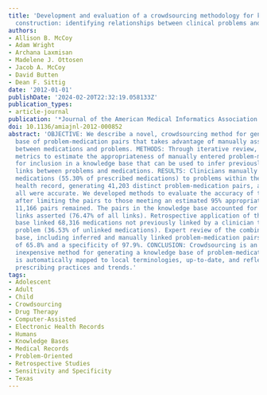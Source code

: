 ```yaml
---
title: 'Development and evaluation of a crowdsourcing methodology for knowledge base
  construction: identifying relationships between clinical problems and medications'
authors:
- Allison B. McCoy
- Adam Wright
- Archana Laxmisan
- Madelene J. Ottosen
- Jacob A. McCoy
- David Butten
- Dean F. Sittig
date: '2012-01-01'
publishDate: '2024-02-20T22:32:19.058133Z'
publication_types:
- article-journal
publication: '*Journal of the American Medical Informatics Association: JAMIA*'
doi: 10.1136/amiajnl-2012-000852
abstract: 'OBJECTIVE: We describe a novel, crowdsourcing method for generating a knowledge
  base of problem-medication pairs that takes advantage of manually asserted links
  between medications and problems. METHODS: Through iterative review, we developed
  metrics to estimate the appropriateness of manually entered problem-medication links
  for inclusion in a knowledge base that can be used to infer previously unasserted
  links between problems and medications. RESULTS: Clinicians manually linked 231,223
  medications (55.30% of prescribed medications) to problems within the electronic
  health record, generating 41,203 distinct problem-medication pairs, although not
  all were accurate. We developed methods to evaluate the accuracy of the pairs, and
  after limiting the pairs to those meeting an estimated 95% appropriateness threshold,
  11,166 pairs remained. The pairs in the knowledge base accounted for 183,127 total
  links asserted (76.47% of all links). Retrospective application of the knowledge
  base linked 68,316 medications not previously linked by a clinician to an indicated
  problem (36.53% of unlinked medications). Expert review of the combined knowledge
  base, including inferred and manually linked problem-medication pairs, found a sensitivity
  of 65.8% and a specificity of 97.9%. CONCLUSION: Crowdsourcing is an effective,
  inexpensive method for generating a knowledge base of problem-medication pairs that
  is automatically mapped to local terminologies, up-to-date, and reflective of local
  prescribing practices and trends.'
tags:
- Adolescent
- Adult
- Child
- Crowdsourcing
- Drug Therapy
- Computer-Assisted
- Electronic Health Records
- Humans
- Knowledge Bases
- Medical Records
- Problem-Oriented
- Retrospective Studies
- Sensitivity and Specificity
- Texas
---
```

